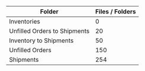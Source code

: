 | Folder                       |   Files / Folders |
|------------------------------|-------------------|
| Inventories                  |                 0 |
| Unfilled Orders to Shipments |                20 |
| Inventory to Shipments       |                50 |
| Unfilled Orders              |               150 |
| Shipments                    |               254 |